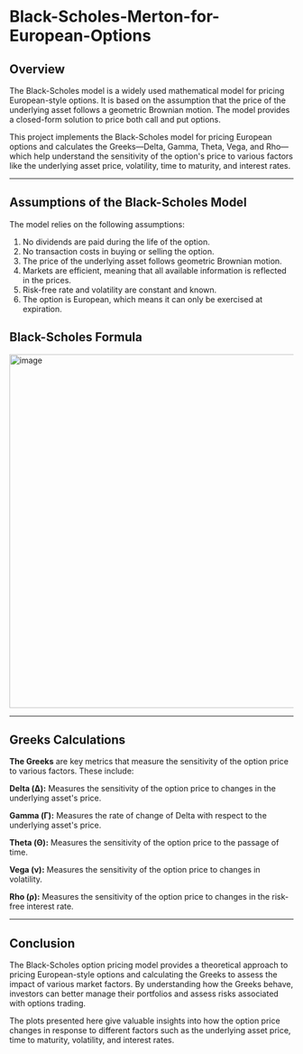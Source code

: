 # Black-Scholes-Merton-for-European-Options

Overview
----
The Black-Scholes model is a widely used mathematical model for pricing European-style options. It is based on the assumption that the price of the underlying asset follows a geometric Brownian motion. The model provides a closed-form solution to price both call and put options.

This project implements the Black-Scholes model for pricing European options and calculates the Greeks—Delta, Gamma, Theta, Vega, and Rho—which help understand the sensitivity of the option's price to various factors like the underlying asset price, volatility, time to maturity, and interest rates.


-----

Assumptions of the Black-Scholes Model
-----

The model relies on the following assumptions:

1. No dividends are paid during the life of the option.
2. No transaction costs in buying or selling the option.
3. The price of the underlying asset follows geometric Brownian motion.
4. Markets are efficient, meaning that all available information is reflected in the prices.
5. Risk-free rate and volatility are constant and known.
6. The option is European, which means it can only be exercised at expiration.

Black-Scholes Formula
--------
<img width="627" alt="image" src="https://github.com/user-attachments/assets/8a0d92e6-ed83-4511-8bc2-6f0adfbad7e3" />


------

Greeks Calculations
----
**The Greeks** are key metrics that measure the sensitivity of the option price to various factors. These include:

**Delta (Δ):** Measures the sensitivity of the option price to changes in the underlying asset's price.

**Gamma (Γ):** Measures the rate of change of Delta with respect to the underlying asset's price.

**Theta (Θ):** Measures the sensitivity of the option price to the passage of time.

**Vega (ν):** Measures the sensitivity of the option price to changes in volatility.

**Rho (ρ):** Measures the sensitivity of the option price to changes in the risk-free interest rate.

------------

Conclusion
----

The Black-Scholes option pricing model provides a theoretical approach to pricing European-style options and calculating the Greeks to assess the impact of various market factors. By understanding how the Greeks behave, investors can better manage their portfolios and assess risks associated with options trading.

The plots presented here give valuable insights into how the option price changes in response to different factors such as the underlying asset price, time to maturity, volatility, and interest rates.



